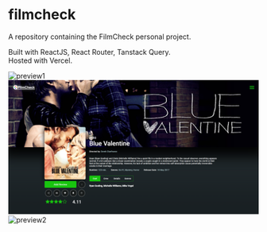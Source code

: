 # filmcheck
 A repository containing the FilmCheck personal project.

 Built with ReactJS, React Router, Tanstack Query.  
 Hosted with Vercel.

![preview1](preview1.png)
![preview3](preview3.png)
![preview2](preview2.png)
